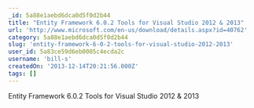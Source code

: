 ```yaml
---
_id: 5a88e1aebd6dca0d5f0d2b44
title: "Entity Framework 6.0.2 Tools for Visual Studio 2012 & 2013"
url: 'http://www.microsoft.com/en-us/download/details.aspx?id=40762'
category: 5a88e1aebd6dca0d5f0d2b44
slug: 'entity-framework-6-0-2-tools-for-visual-studio-2012-2013'
user_id: 5a83ce59d6eb0005c4ecda2c
username: 'bill-s'
createdOn: '2013-12-14T20:21:56.000Z'
tags: []
---
```


Entity Framework 6.0.2 Tools for Visual Studio 2012 &amp; 2013
